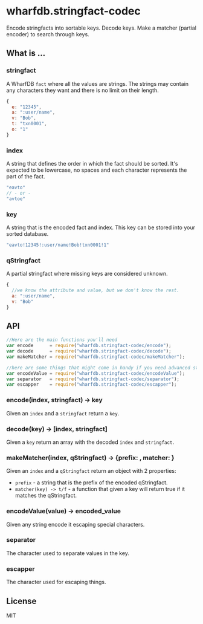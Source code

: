 # wharfdb.stringfact-codec
Encode stringfacts into sortable keys. Decode keys. Make a matcher (partial encoder) to search through keys.

## What is ...
### stringfact
A WharfDB `fact` where all the values are strings. The strings may contain any characters they want and there is no limit on their length.
```js
{
  e: "12345",
  a: ":user/name",
  v: "Bob",
  t: "txn0001",
  o: "1"
}
```

### index
A string that defines the order in which the fact should be sorted. It's expected to be lowercase, no spaces and each character represents the part of the fact.
```js
"eavto"
// - or -
"avtoe"
```

### key
A string that is the encoded fact and index. This key can be stored into your sorted database.
```js
"eavto!12345!:user/name!Bob!txn0001!1"
```

### qStringfact
A partial stringfact where missing keys are considered unknown.
```js
{
  //we know the attribute and value, but we don't know the rest.
  a: ":user/name",
  v: "Bob"
}
```

## API
```js
//Here are the main functions you'll need
var encode      = require("wharfdb.stringfact-codec/encode");
var decode      = require("wharfdb.stringfact-codec/decode");
var makeMatcher = require("wharfdb.stringfact-codec/makeMatcher");

//here are some things that might come in handy if you need advanced stuff.
var encodeValue = require("wharfdb.stringfact-codec/encodeValue");
var separator   = require("wharfdb.stringfact-codec/separator");
var escapper    = require("wharfdb.stringfact-codec/escapper");
```

### encode(index, stringfact) -> key
Given an `index` and a `stringfact` return a `key`.

### decode(key) -> [index, stringfact]
Given a `key` return an array with the decoded `index` and `stringfact`.

### makeMatcher(index, qStringfact) -> {prefix: , matcher: }
Given an `index` and a `qStringfact` return an object with 2 properties:
 * `prefix` - a string that is the prefix of the encoded qStringfact.
 * `matcher(key) -> t/f` - a function that given a key will return true if it matches the qStringfact.

### encodeValue(value) -> encoded\_value
Given any string encode it escaping special characters.

### separator
The character used to separate values in the key.

### escapper
The character used for escaping things.

## License
MIT
